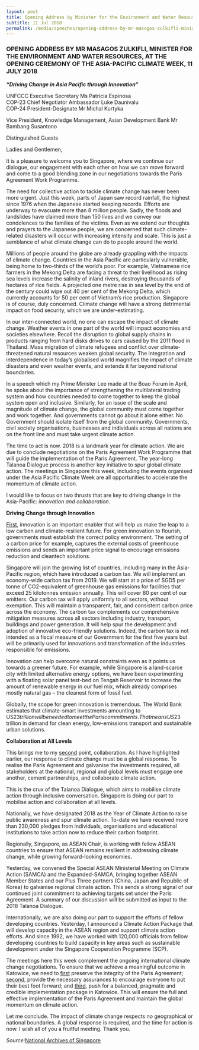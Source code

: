 ```yaml
---
layout: post
title: Opening Address by Minister for the Environment and Water Resources Masagos Zulkifli at the Opening Ceremony of the Asia-Pacific Climate Week
subtitle: 11 Jul 2018
permalink: /media/speeches/opening-address-by-mr-masagos-zulkifli-minister-for-the-environment-and-water-resources-at-the-opening-ceremony-of-the-asia-pacific-climate-week-11-july-2018
---
```

### OPENING ADDRESS BY MR MASAGOS ZULKIFLI, MINISTER FOR THE ENVIRONMENT AND WATER RESOURCES, AT THE OPENING CEREMONY OF THE ASIA-PACIFIC CLIMATE WEEK, 11 JULY 2018  
***“Driving Change in Asia Pacific through Innovation”***

UNFCCC Executive Secretary Ms Patricia Espinosa  
COP-23 Chief Negotiator Ambassador Luke Daunivalu  
COP-24 President-Designate Mr Michal Kurtyka

Vice President, Knowledge Management, Asian Development Bank Mr Bambang Susantono

Distinguished Guests

Ladies and Gentlemen,

It is a pleasure to welcome you to Singapore, where we continue our dialogue, our engagement with each other on how we can move forward and come to a good blending zone in our negotiations towards the Paris Agreement Work Programme.

The need for collective action to tackle climate change has never been more urgent. Just this week, parts of Japan saw record rainfall, the highest since 1976 when the Japanese started keeping records. Efforts are underway to evacuate more than 8 million people. Sadly, the floods and landslides have claimed more than 150 lives and we convey our condolences to the families of the victims. Even as we extend our thoughts and prayers to the Japanese people, we are concerned that such climate-related disasters will occur with increasing intensity and scale. This is just a semblance of what climate change can do to people around the world.

Millions of people around the globe are already grappling with the impacts of climate change. Countries in the Asia Pacific are particularly vulnerable, being home to two-thirds of the world’s poor. For example, Vietnamese rice farmers in the Mekong Delta are facing a threat to their livelihood as rising sea levels increase the salinity of inland rivers, destroying thousands of hectares of rice fields. A projected one metre rise in sea level by the end of the century could wipe out 40 per cent of the Mekong Delta, which currently accounts for 50 per cent of Vietnam’s rice production. Singapore is of course, duly concerned. Climate change will have a strong detrimental impact on food security, which we are under-estimating.

In our inter-connected world, no one can escape the impact of climate change. Weather events in one part of the world will impact economies and societies elsewhere. Recall the disruption to global supply chains in products ranging from hard disks drives to cars caused by the 2011 flood in Thailand.  Mass migration of climate refugees and conflict over climate-threatened natural resources weaken global security. The integration and interdependence in today’s globalised world magnifies the impact of climate disasters and even weather events, and extends it far beyond national boundaries.

In a speech which my Prime Minister Lee made at the Boao Forum in April, he spoke about the importance of strengthening the multilateral trading system and how countries needed to come together to keep the global system open and inclusive.  Similarly, for an issue of the scale and magnitude of climate change, the global community must come together and work together. And governments cannot go about it alone either. No Government should isolate itself from the global community. Governments, civil society organisations, businesses and individuals across all nations are on the front line and must take urgent climate action.  

The time to act is now. 2018 is a landmark year for climate action. We are due to conclude negotiations on the Paris Agreement Work Programme that will guide the implementation of the Paris Agreement. The year-long Talanoa Dialogue process is another key initiative to spur global climate action. The meetings in Singapore this week, including the events organised under the Asia Pacific Climate Week are all opportunities to accelerate the momentum of climate action. 

I would like to focus on two thrusts that are key to driving change in the Asia-Pacific: *innovation and collaboration*.

**Driving Change through Innovation**

<u>First</u>, innovation is an important enabler that will help us make the leap to a low carbon and climate-resilient future. For green innovation to flourish, governments must establish the correct policy environment. The setting of a carbon price for example, captures the external costs of greenhouse emissions and sends an important price signal to encourage emissions reduction and cleantech solutions.

Singapore will join the growing list of countries, including many in the Asia-Pacific region, which have introduced a carbon tax. We will implement an economy-wide carbon tax from 2019. We will start at a price of SGD5 per tonne of CO2-equivalent of greenhouse gas emissions for facilities that exceed 25 kilotonnes emission annually. This will cover 80 per cent of our emitters. Our carbon tax will apply uniformly to all sectors, without exemption. This will maintain a transparent, fair, and consistent carbon price across the economy. The carbon tax complements our comprehensive mitigation measures across all sectors including industry, transport, buildings and power generation. It will help spur the development and adoption of innovative eco-friendly solutions. Indeed, the carbon tax is not intended as a fiscal measure of our Government for the first five years but will be primarily used for innovations and transformation of the industries responsible for emissions.

Innovation can help overcome natural constraints even as it points us towards a greener future. For example, while Singapore is a land-scarce city with limited alternative energy options, we have been experimenting with a floating solar panel test-bed on Tengah Reservoir to increase the amount of renewable energy in our fuel mix, which already comprises mostly natural gas – the cleanest form of fossil fuel.

Globally, the scope for green innovation is tremendous. The World Bank estimates that climate-smart investments amounting to US$23 trillion will be needed to meet the Paris commitments. That means US$23 trillion in demand for clean energy, low-emissions transport and sustainable urban solutions.

**Collaboration at All Levels**

This brings me to my <u>second</u> point, collaboration.  As I have highlighted earlier, our response to climate change must be a global response. To realise the Paris Agreement and galvanise the investments required, all stakeholders at the national, regional and global levels must engage one another, cement partnerships, and collaborate climate action.

This is the crux of the Talanoa Dialogue, which aims to mobilise climate action through inclusive conversation. Singapore is doing our part to mobilise action and collaboration at all levels.

Nationally, we have designated 2018 as the Year of Climate Action to raise public awareness and spur climate action. To-date we have received more than 230,000 pledges from individuals, organisations and educational institutions to take action now to reduce their carbon footprint.

Regionally, Singapore, as ASEAN Chair, is working with fellow ASEAN countries to ensure that ASEAN remains resilient in addressing climate change, while growing forward-looking economies.

Yesterday, we convened the Special ASEAN Ministerial Meeting on Climate Action (SAMCA) and the Expanded-SAMCA, bringing together ASEAN Member States and our Plus Three partners (China, Japan and Republic of Korea) to galvanise regional climate action. This sends a strong signal of our continued joint commitment to achieving targets set under the Paris Agreement. A summary of our discussion will be submitted as input to the 2018 Talanoa Dialogue. 

Internationally, we are also doing our part to support the efforts of fellow developing countries. Yesterday, I announced a Climate Action Package that will develop capacity in the ASEAN region and support climate action efforts. And since 1992, we have worked with 120,000 officials from fellow developing countries to build capacity in key areas such as sustainable development under the Singapore Cooperation Programme (SCP).

The meetings here this week complement the ongoing international climate change negotiations. To ensure that we achieve a meaningful outcome in Katowice, we need to <u>first</u> preserve the integrity of the Paris Agreement; <u>second</u>, provide the necessary assurances to encourage everyone to put their best foot forward; and <u>third</u>, push for a balanced, pragmatic and credible implementation package in Katowice. This will ensure the full and effective implementation of the Paris Agreement and maintain the global momentum on climate action.

Let me conclude. The impact of climate change respects no geographical or national boundaries. A global response is required, and the time for action is now. I wish all of you a fruitful meeting. Thank you.

*Source:*[National Archives of Singapore](https://www.nas.gov.sg/archivesonline/data/pdfdoc/MSE_20180711003.pdf)
